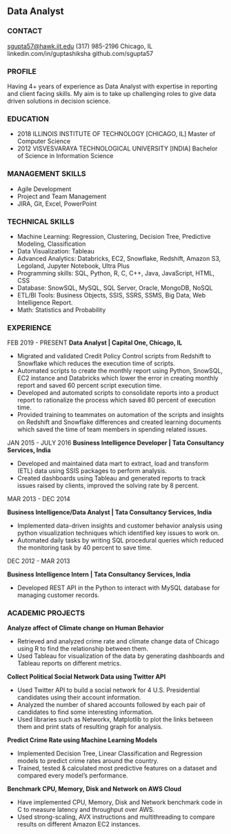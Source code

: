 ## Data Analyst

### CONTACT 
sgupta57@hawk.iit.edu (317) 985-2196 Chicago, IL linkedin.com/in/guptashiksha github.com/sgupta57

### PROFILE
Having 4+ years of experience as Data Analyst with expertise in reporting and client facing skills. My aim is to take up challenging roles to give data driven solutions in decision science.

### EDUCATION
- 2018 ILLINOIS INSTITUTE OF TECHNOLOGY [CHICAGO, IL]
Master of Computer Science
- 2012 VISVESVARAYA TECHNOLOGICAL UNIVERSITY [INDIA]
Bachelor of Science in Information Science

### MANAGEMENT SKILLS
- Agile Development
- Project and Team Management
- JIRA, Git, Excel, PowerPoint

### TECHNICAL SKILLS
- Machine Learning: Regression, Clustering, Decision Tree, Predictive Modeling, Classification
- Data Visualization: Tableau
- Advanced Analytics: Databricks, EC2, Snowflake, Redshift, Amazon S3, Legoland, Jupyter Notebook, Ultra Plus
- Programming skills: SQL, Python, R, C, C++, Java, JavaScript, HTML, CSS
- Database: SnowSQL, MySQL, SQL Server, Oracle, MongoDB, NoSQL
- ETL/BI Tools: Business Objects, SSIS, SSRS, SSMS, Big Data, Web Intelligence Report.
- Math: Statistics and Probability

### EXPERIENCE
FEB 2019 - PRESENT
**Data Analyst | Capital One, Chicago, IL**
- Migrated and validated Credit Policy Control scripts from Redshift to Snowflake which reduces the execution time of scripts.
- Automated scripts to create the monthly report using Python, SnowSQL, EC2 instance and Databricks which lower the error in creating monthly report and saved 60 percent script execution time.
- Developed and automated scripts to consolidate reports into a product report to rationalize the process which saved 80 percent of execution time.
- Provided training to teammates on automation of the scripts and insights on Redshift and Snowflake differences and created learning documents which saved the time of team members in spending related issues.

JAN 2015 - JULY 2016
**Business Intelligence Developer | Tata Consultancy Services, India**
- Developed and maintained data mart to extract, load and transform (ETL) data using SSIS packages to perform analysis.
- Created dashboards using Tableau and generated reports to track issues raised by clients, improved the solving rate by 8 percent.

MAR 2013 - DEC 2014

**Business Intelligence/Data Analyst | Tata Consultancy Services, India**

- Implemented data-driven insights and customer behavior analysis using python visualization techniques which identified key issues to work on.
- Automated daily tasks by writing SQL procedural queries which reduced the monitoring task by 40 percent to save time.

DEC 2012 - MAR 2013

**Business Intelligence Intern | Tata Consultancy Services, India**

- Developed REST API in the Python to interact with MySQL database for managing customer records.

### ACADEMIC PROJECTS

**Analyze affect of Climate change on Human Behavior**
- Retrieved and analyzed crime rate and climate change data of Chicago using R to find the relationship between them.
- Used Tableau for visualization of the data by generating dashboards and Tableau reports on different metrics.

**Collect Political Social Network Data using Twitter API**
- Used Twitter API to build a social network for 4 U.S. Presidential candidates using their account information.
- Analyzed the number of shared accounts followed by each pair of candidates to find some interesting information.
- Used libraries such as Networkx, Matplotlib to plot the links between them and print stats of resulting graph for analysis.

**Predict Crime Rate using Machine Learning  Models**
- Implemented Decision Tree, Linear Classification and Regression models to predict crime rates around the country.
- Trained, tested & calculated most predictive features on a dataset and compared every model’s performance.

**Benchmark CPU, Memory, Disk and Network on AWS Cloud**
- Have implemented CPU, Memory, Disk and Network benchmark code in C to measure latency and throughput over AWS.
- Used strong-scaling, AVX instructions and multithreading to compare results on different Amazon EC2 instances.
